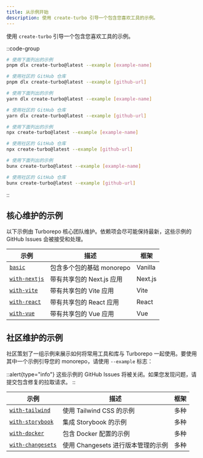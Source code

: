 ```yaml
---
title: 从示例开始
description: 使用 create-turbo 引导一个包含您喜欢工具的示例。
---
```


使用 `create-turbo` 引导一个包含您喜欢工具的示例。

::code-group

```bash [pnpm]
# 使用下面列出的示例
pnpm dlx create-turbo@latest --example [example-name]

# 使用社区的 GitHub 仓库
pnpm dlx create-turbo@latest --example [github-url]
```

```bash [yarn]
# 使用下面列出的示例
yarn dlx create-turbo@latest --example [example-name]

# 使用社区的 GitHub 仓库
yarn dlx create-turbo@latest --example [github-url]
```

```bash [npm]
# 使用下面列出的示例
npx create-turbo@latest --example [example-name]

# 使用社区的 GitHub 仓库
npx create-turbo@latest --example [github-url]
```

```bash [bun (Beta)]
# 使用下面列出的示例
bunx create-turbo@latest --example [example-name]

# 使用社区的 GitHub 仓库
bunx create-turbo@latest --example [github-url]
```

::

## 核心维护的示例

以下示例由 Turborepo 核心团队维护。依赖项会尽可能保持最新，这些示例的 GitHub Issues 会被接受和处理。

| 示例 | 描述 | 框架 |
|---------|-------------|-----------|
| [`basic`](https://github.com/vercel/turborepo/tree/main/examples/basic) | 包含多个包的基础 monorepo | Vanilla |
| [`with-nextjs`](https://github.com/vercel/turborepo/tree/main/examples/with-nextjs) | 带有共享包的 Next.js 应用 | Next.js |
| [`with-vite`](https://github.com/vercel/turborepo/tree/main/examples/with-vite) | 带有共享包的 Vite 应用 | Vite |
| [`with-react`](https://github.com/vercel/turborepo/tree/main/examples/with-react) | 带有共享包的 React 应用 | React |
| [`with-vue`](https://github.com/vercel/turborepo/tree/main/examples/with-vue) | 带有共享包的 Vue 应用 | Vue |

## 社区维护的示例

社区策划了一组示例来展示如何将常用工具和库与 Turborepo 一起使用。要使用其中一个示例引导您的 monorepo，请使用 `--example` 标志：

::alert{type="info"}
这些示例的 GitHub Issues 将被关闭。如果您发现问题，请提交包含修复的拉取请求。
::

| 示例 | 描述 | 框架 |
|---------|-------------|-----------|
| [`with-tailwind`](https://github.com/vercel/turborepo/tree/main/examples/with-tailwind) | 使用 Tailwind CSS 的示例 | 多种 |
| [`with-storybook`](https://github.com/vercel/turborepo/tree/main/examples/with-storybook) | 集成 Storybook 的示例 | 多种 |
| [`with-docker`](https://github.com/vercel/turborepo/tree/main/examples/with-docker) | 包含 Docker 配置的示例 | 多种 |
| [`with-changesets`](https://github.com/vercel/turborepo/tree/main/examples/with-changesets) | 使用 Changesets 进行版本管理的示例 | 多种 |
